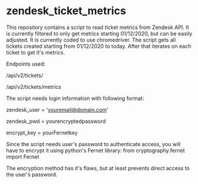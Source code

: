 # zendesk_ticket_metrics

This repository contains a script to read ticket metrics from Zendesk API. 
It is currently filtered to only get metrics starting 01/12/2020, but can be easily adjusted.
It is currently coded to use chromedriver.
The script gets all tickets created starting from 01/12/2020 to today. After that iterates on each ticket to get it's metrics.

Endpoints used:

/api/v2/tickets/

/api/v2/tickets/metrics

The script needs login information with following format:

zendesk_user = 'youremail@domain.com'

zendesk_pwd = yourencryptedpassword

encrypt_key = yourFernetkey

Since the script needs user's password to authenticate access, you will have to encrypt it using python's Fernet library:
from cryptography.fernet import Fernet

The encryption method has it's flaws, but at least prevents direct access to the user's password.

